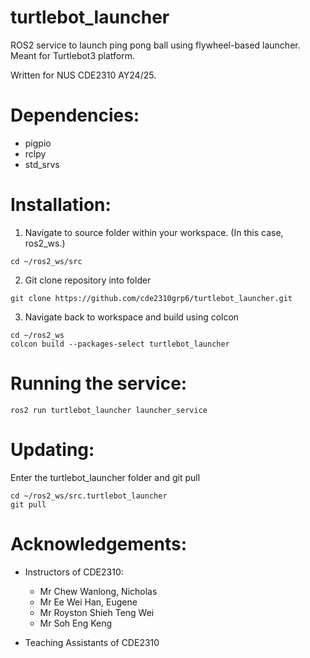# turtlebot_launcher
ROS2 service to launch ping pong ball using flywheel-based launcher. Meant for Turtlebot3 platform.

Written for NUS CDE2310 AY24/25. 

# Dependencies: 
* pigpio
* rclpy
* std_srvs

# Installation:
1. Navigate to source folder within your workspace. (In this case, ros2_ws.)

```
cd ~/ros2_ws/src
```

2. Git clone repository into folder

```
git clone https://github.com/cde2310grp6/turtlebot_launcher.git
```

3. Navigate back to workspace and build using colcon

```
cd ~/ros2_ws
colcon build --packages-select turtlebot_launcher
```

# Running the service:

```
ros2 run turtlebot_launcher launcher_service 
```

# Updating:

Enter the turtlebot_launcher folder and git pull

```
cd ~/ros2_ws/src.turtlebot_launcher
git pull
```

# Acknowledgements:
* Instructors of CDE2310:
    * Mr Chew Wanlong, Nicholas
    * Mr Ee Wei Han, Eugene
    * Mr Royston Shieh Teng Wei
    * Mr Soh Eng Keng

* Teaching Assistants of CDE2310
